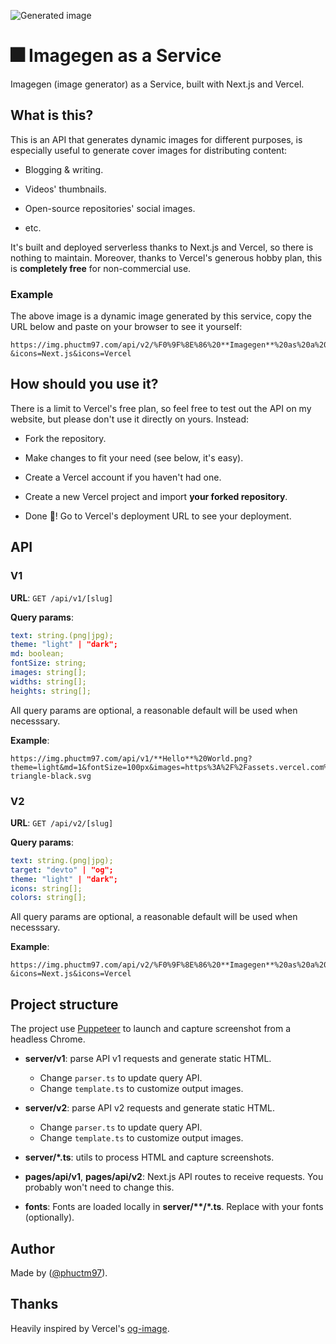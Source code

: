 ![Generated image](https://img.phuctm97.com/api/v2/%F0%9F%8E%86%20**Imagegen**%20as%20a%20Service?&icons=Next.js&icons=Vercel)

# 🎆 Imagegen as a Service

Imagegen (image generator) as a Service, built with Next.js and Vercel.

## What is this?

This is an API that generates dynamic images for different purposes, is especially useful to generate cover images for distributing content:

- Blogging & writing.

- Videos' thumbnails.

- Open-source repositories' social images.

- etc.

It's built and deployed serverless thanks to Next.js and Vercel, so there is nothing to maintain. Moreover, thanks to Vercel's generous hobby plan, this is **completely free** for non-commercial use.

### Example

The above image is a dynamic image generated by this service, copy the URL below and paste on your browser to see it yourself:

```
https://img.phuctm97.com/api/v2/%F0%9F%8E%86%20**Imagegen**%20as%20a%20Service?&icons=Next.js&icons=Vercel
```

## How should you use it?

There is a limit to Vercel's free plan, so feel free to test out the API on my website, but please don't use it directly on yours. Instead:

- Fork the repository.

- Make changes to fit your need (see below, it's easy).

- Create a Vercel account if you haven't had one.

- Create a new Vercel project and import **your forked repository**.

- Done 🎉! Go to Vercel's deployment URL to see your deployment.

## API

### V1

**URL**: `GET /api/v1/[slug]`

**Query params**:

```yml
text: string.(png|jpg);
theme: "light" | "dark";
md: boolean;
fontSize: string;
images: string[];
widths: string[];
heights: string[];
```

All query params are optional, a reasonable default will be used when necesssary.

**Example**:

```
https://img.phuctm97.com/api/v1/**Hello**%20World.png?theme=light&md=1&fontSize=100px&images=https%3A%2F%2Fassets.vercel.com%2Fimage%2Fupload%2Ffront%2Fassets%2Fdesign%2Fvercel-triangle-black.svg
```

### V2

**URL**: `GET /api/v2/[slug]`

**Query params**:

```yml
text: string.(png|jpg);
target: "devto" | "og";
theme: "light" | "dark";
icons: string[];
colors: string[];
```

All query params are optional, a reasonable default will be used when necesssary.

**Example**:

```
https://img.phuctm97.com/api/v2/%F0%9F%8E%86%20**Imagegen**%20as%20a%20Service?&icons=Next.js&icons=Vercel
```

## Project structure

The project use [Puppeteer] to launch and capture screenshot from a headless Chrome.

- **server/v1**: parse API v1 requests and generate static HTML.

  - Change `parser.ts` to update query API.
  - Change `template.ts` to customize output images.

- **server/v2**: parse API v2 requests and generate static HTML.

  - Change `parser.ts` to update query API.
  - Change `template.ts` to customize output images.

- **server/\*.ts**: utils to process HTML and capture screenshots.

- **pages/api/v1**, **pages/api/v2**: Next.js API routes to receive requests. You probably won't need to change this.

- **fonts**: Fonts are loaded locally in **server/\*\*/\*.ts**. Replace with your fonts (optionally).

## Author

Made by ([@phuctm97]).

## Thanks

Heavily inspired by Vercel's [og-image].

<!-- Links -->

[img.phuctm97.com]: https://img.phuctm97.com
[@phuctm97]: https://twitter.com/phuctm97
[og-image]: https://github.com/vercel/og-image
[puppeteer]: https://github.com/puppeteer/puppeteer
